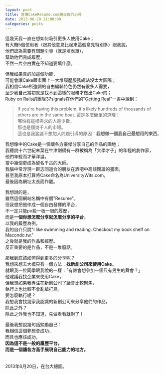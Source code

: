 ```yaml
---
layout: post
title: 宣傳CakeResume.com幾天後的心得
date: 2013-06-20 11:00:00
categories: posts
---
```


這幾天我一直在想如何吸引更多人使用Cake；  
有大概5個使用者（跟其他意見比起來這個意見特別多）跟我說，  
他們認為需要有問題引導（就是填表單），  
幫助他們完成履歷，  
不然一片空白實在不知道要填什麼。  

但我如果真的加這個功能，  
可能會讓Cake跟市面上一大堆履歷服務網站沒太大區隔；  
我相信Cake所強調的自由編輯特色仍然有很多人需要，  
至少我自己當初就是找不到這樣的服務才做出Cake的；  
Ruby on Rails的團隊37signals在他們的"[Getting Real](http://gettingreal.37signals.com/)"一書中說到：  
> If you're having this problem, it's likely hundreds of thousands of others are in the same boat.
這是多麼簡單的道理！  
哪怕有這樣需求的人是少數，  
那也是個幾千人的市場。  
這也是我遲遲不想加入問題引導的原因：**我想做一個我自己最想用的東西**。  

我想像中的Cake是一個讓各方豪傑分享自己的作品的園地；  
我聽說十六世紀末葉在牛津劍橋有一群被稱為「大學才子」的年輕的劇作家，  
他們年輕而才華洋溢，  
當中幾個更成為留名千古的大師。  
我腦中常浮現一群志同道合的朋友在酒吧中高談闊論的畫面，  
甚至我原本打算將Cake命名為UniversityWits.com，  
最後因為網址太長而作罷。  

我想說的是，  
雖然這個網站名稱中有個"Resume"，  
但我想把他作成一個自由發揮的平台，  
不一定只能po些一板一眼的履歷，  
而是**一個你想怎麼分享就怎麼分享的平台**。  
以我的履歷為例，  
我的自介只說"I like swimming and reading. Checkout my book shelf on Macondo.tw."  
之後就是我的作品和經歷。  
反正重要的是作品，不是一堆廢話。  

那我到底該如何得到更多的分享呢？  
我想來想去大概只有一個方法：**找新創公司來使用Cake**。  
就跟我一位同學跟我說的一樣：「有誰會想參加一個只有男生的舞會？」  
他建議我找企業來使用Cake，  
但我想如果我專注在新創公司了話會比較聚焦，  
執行上也比較不會亂槍打鳥。  
要怎麼執行呢？  
我想我會找幾家我認識的新創公司來分享他們的作品，  
除此之外？  
除此之外我也不知道，先做看看就對了！  

最後我想說幾句話勉勵自己：  
我相信這個夢想會成功，  
而且也應該成功，  
**因為這不是一般的履歷平台，  
而是一個讓各方高手展現自己能力的地方。**  

　  
2013年6月20日，在台大總圖。  
